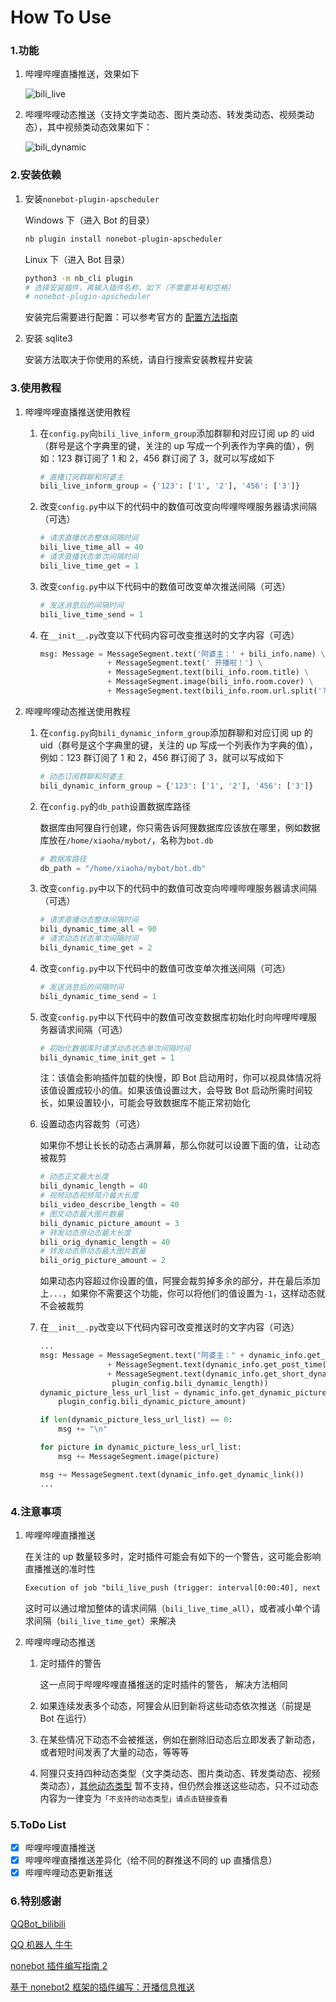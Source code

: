 # How To Use

### 1.功能

1. 哔哩哔哩直播推送，效果如下

   ![bili_live](../../../img/bili_live.jpg)

2. 哔哩哔哩动态推送（支持文字类动态、图片类动态、转发类动态、视频类动态），其中视频类动态效果如下：

   ![bili_dynamic](../../../img/bili_dynamic.jpg)

### 2.安装依赖

1. 安装`nonebot-plugin-apscheduler`

   Windows 下（进入 Bot 的目录）

   ```bash
   nb plugin install nonebot-plugin-apscheduler
   ```

   Linux 下（进入 Bot 目录）

   ```bash
   python3 -m nb_cli plugin
   # 选择安装插件，再输入插件名称，如下（不需要井号和空格）
   # nonebot-plugin-apscheduler
   ```

   安装完后需要进行配置：可以参考官方的 [配置方法指南](https://v2.nonebot.dev/docs/advanced/scheduler)

2. 安装 sqlite3

   安装方法取决于你使用的系统，请自行搜索安装教程并安装

### 3.使用教程

1. 哔哩哔哩直播推送使用教程

   1. 在`config.py`向`bili_live_inform_group`添加群聊和对应订阅 up 的 uid（群号是这个字典里的键，关注的 up 写成一个列表作为字典的值），例如：123 群订阅了 1 和 2，456 群订阅了 3，就可以写成如下

      ```python
      # 直播订阅群聊和阿婆主
      bili_live_inform_group = {'123': ['1', '2'], '456': ['3']}
      ```

   2. 改变`config.py`中以下的代码中的数值可改变向哔哩哔哩服务器请求间隔（可选）

      ```python
      # 请求直播状态整体间隔时间
      bili_live_time_all = 40
      # 请求直播状态单次间隔时间
      bili_live_time_get = 1
      ```

   3. 改变`config.py`中以下代码中的数值可改变单次推送间隔（可选）

      ```python
      # 发送消息后的间隔时间
      bili_live_time_send = 1
      ```

   4. 在`__init__.py`改变以下代码内容可改变推送时的文字内容（可选）

      ```python
      msg: Message = MessageSegment.text('阿婆主：' + bili_info.name) \
                     + MessageSegment.text(' 开播啦！') \
                     + MessageSegment.text(bili_info.room.title) \
                     + MessageSegment.image(bili_info.room.cover) \
                     + MessageSegment.text(bili_info.room.url.split('?')[0])
      ```

2. 哔哩哔哩动态推送使用教程

   1. 在`config.py`向`bili_dynamic_inform_group`添加群聊和对应订阅 up 的 uid（群号是这个字典里的键，关注的 up 写成一个列表作为字典的值），例如：123 群订阅了 1 和 2，456 群订阅了 3，就可以写成如下

      ```python
      # 动态订阅群聊和阿婆主
      bili_dynamic_inform_group = {'123': ['1', '2'], '456': ['3']}
      ```

   2. 在`config.py`的`db_path`设置数据库路径

      数据库由阿狸自行创建，你只需告诉阿狸数据库应该放在哪里，例如数据库放在`/home/xiaoha/mybot/`，名称为`bot.db`

      ```python
      # 数据库路径
      db_path = "/home/xiaoha/mybot/bot.db"
      ```

   3. 改变`config.py`中以下的代码中的数值可改变向哔哩哔哩服务器请求间隔（可选）

      ```python
      # 请求直播动态整体间隔时间
      bili_dynamic_time_all = 90
      # 请求动态状态单次间隔时间
      bili_dynamic_time_get = 2
      ```

   4. 改变`config.py`中以下代码中的数值可改变单次推送间隔（可选）

      ```python
      # 发送消息后的间隔时间
      bili_dynamic_time_send = 1
      ```

   5. 改变`config.py`中以下代码中的数值可改变数据库初始化时向哔哩哔哩服务器请求间隔（可选）

      ```python
      # 初始化数据库时请求动态状态单次间隔时间
      bili_dynamic_time_init_get = 1
      ```

      注：该值会影响插件加载的快慢，即 Bot 启动用时，你可以视具体情况将该值设置成较小的值。如果该值设置过大，会导致 Bot 启动所需时间较长，如果设置较小，可能会导致数据库不能正常初始化

   6. 设置动态内容裁剪（可选）

      如果你不想让长长的动态占满屏幕，那么你就可以设置下面的值，让动态被裁剪

      ```python
      # 动态正文最大长度
      bili_dynamic_length = 40
      # 视频动态视频简介最大长度
      bili_video_describe_length = 40
      # 图文动态最大图片数量
      bili_dynamic_picture_amount = 3
      # 转发动态原动态最大长度
      bili_orig_dynamic_length = 40
      # 转发动态原动态最大图片数量
      bili_orig_picture_amount = 2
      ```

      如果动态内容超过你设置的值，阿狸会裁剪掉多余的部分，并在最后添加上`...`，如果你不需要这个功能，你可以将他们的值设置为`-1`，这样动态就不会被裁剪

   7. 在`__init__.py`改变以下代码内容可改变推送时的文字内容（可选）

      ```python
      ...
      msg: Message = MessageSegment.text("阿婆主：" + dynamic_info.get_up_name() + "于") \
                     + MessageSegment.text(dynamic_info.get_post_time() + "发布了新动态\n") \
                     + MessageSegment.text(dynamic_info.get_short_dynamic_content(
                      plugin_config.bili_dynamic_length))
      dynamic_picture_less_url_list = dynamic_info.get_dynamic_picture_less_url_list(
          plugin_config.bili_dynamic_picture_amount)
      
      if len(dynamic_picture_less_url_list) == 0:
          msg += "\n"
      
      for picture in dynamic_picture_less_url_list:
          msg += MessageSegment.image(picture)
      
      msg += MessageSegment.text(dynamic_info.get_dynamic_link())
      ...
      ```

### 4.注意事项

1. 哔哩哔哩直播推送

   在关注的 up 数量较多时，定时插件可能会有如下的一个警告，这可能会影响直播推送的准时性

   ```txt
   Execution of job "bili_live_push (trigger: interval[0:00:40], next run at: 2022-05-03 11:08:31 CST)" skipped: maximum number of running instances reached (1)
   ```

   这时可以通过增加整体的请求间隔（`bili_live_time_all`），或者减小单个请求间隔（`bili_live_time_get`）来解决

2. 哔哩哔哩动态推送

   1. 定时插件的警告

      这一点同于哔哩哔哩直播推送的定时插件的警告， 解决方法相同

   2. 如果连续发表多个动态，阿狸会从旧到新将这些动态依次推送（前提是 Bot 在运行）

   3. 在某些情况下动态不会被推送，例如在删除旧动态后立即发表了新动态，或者短时间发表了大量的动态，等等等

   4. 阿狸只支持四种动态类型（文字类动态、图片类动态、转发类动态、视频类动态），[其他动态类型](https://github.com/SocialSisterYi/bilibili-API-collect/blob/master/dynamic/get_dynamic_detail.md) 暂不支持，但仍然会推送这些动态，只不过动态内容为一律变为`「不支持的动态类型」请点击链接查看`

### 5.ToDo List

- [x] 哔哩哔哩直播推送
- [x] 哔哩哔哩直播推送差异化（给不同的群推送不同的 up 直播信息）
- [x] 哔哩哔哩动态更新推送

### 6.特别感谢

[QQBot_bilibili](https://github.com/wxz97121/QQBot_bilibili)

[QQ 机器人 牛牛](https://github.com/InvoluteHell/Pallas-Bot)

[nonebot 插件编写指南 2](https://blog.csdn.net/a1255652/article/details/118740313)

[基于 nonebot2 框架的插件编写：开播信息推送](https://kusarinoshojo.space/2022/01/18/nonebot2-python-api/)